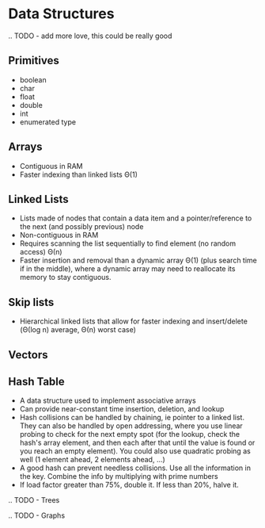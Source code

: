 # Data Structures
.. TODO - add more love, this could be really good

Primitives
----------


* boolean
* char
* float
* double
* int
* enumerated type


Arrays
------


* Contiguous in RAM
* Faster indexing than linked lists Θ(1)


Linked Lists
------------


* Lists made of nodes that contain a data item and a pointer/reference to the next (and possibly previous) node
* Non-contiguous in RAM
* Requires scanning the list sequentially to find element (no random access) Θ(n)
* Faster insertion and removal than a dynamic array Θ(1) (plus search time if in the middle), where a dynamic array may need to reallocate its memory to stay contiguous.


Skip lists
----------


* Hierarchical linked lists that allow for faster indexing and insert/delete (Θ(log n) average, Θ(n) worst case)


Vectors
-------


Hash Table
----------


* A data structure used to implement associative arrays
* Can provide near-constant time insertion, deletion, and lookup
* Hash collisions can be handled by chaining, ie pointer to a linked list. They can also be handled by open addressing, where you use linear probing to check for the next empty spot (for the lookup, check the hash's array element, and then each after that until the value is found or you reach an empty element). You could also use quadratic probing as well (1 element ahead, 2 elements ahead, ...)
* A good hash can prevent needless collisions. Use all the information in the key. Combine the info by multiplying with prime numbers
* If load factor greater than 75%, double it. If less than 20%, halve it.


.. TODO - Trees

.. TODO - Graphs


